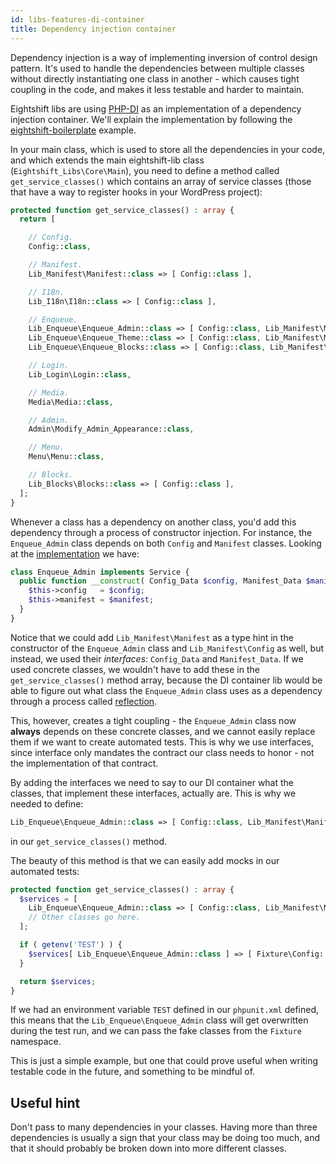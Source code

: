```yaml
---
id: libs-features-di-container
title: Dependency injection container
---
```


Dependency injection is a way of implementing inversion of control design pattern. It's used to handle the dependencies between multiple classes without directly instantiating one class in another - which causes tight coupling in the code, and makes it less testable and harder to maintain.

Eightshift libs are using [PHP-DI](http://php-di.org/) as an implementation of a dependency injection container. We'll explain the implementation by following the [eightshift-boilerplate](https://github.com/infinum/eightshift-boilerplate/blob/develop/src/class-main.php) example.

In your main class, which is used to store all the dependencies in your code, and which extends the main eightshift-lib class (`Eightshift_Libs\Core\Main`), you need to define a method called `get_service_classes()` which contains an array of service classes (those that have a way to register hooks in your WordPress project):

```php
protected function get_service_classes() : array {
  return [

    // Config.
    Config::class,

    // Manifest.
    Lib_Manifest\Manifest::class => [ Config::class ],

    // I18n.
    Lib_I18n\I18n::class => [ Config::class ],

    // Enqueue.
    Lib_Enqueue\Enqueue_Admin::class => [ Config::class, Lib_Manifest\Manifest::class ],
    Lib_Enqueue\Enqueue_Theme::class => [ Config::class, Lib_Manifest\Manifest::class ],
    Lib_Enqueue\Enqueue_Blocks::class => [ Config::class, Lib_Manifest\Manifest::class ],

    // Login.
    Lib_Login\Login::class,

    // Media.
    Media\Media::class,

    // Admin.
    Admin\Modify_Admin_Appearance::class,

    // Menu.
    Menu\Menu::class,

    // Blocks.
    Lib_Blocks\Blocks::class => [ Config::class ],
  ];
}
```

Whenever a class has a dependency on another class, you'd add this dependency through a process of constructor injection. For instance, the `Enqueue_Admin` class depends on both `Config` and `Manifest` classes. Looking at the [implementation](https://github.com/infinum/eightshift-libs/blob/develop/src/enqueue/class-enqueue-admin.php) we have:

```php
class Enqueue_Admin implements Service {
  public function __construct( Config_Data $config, Manifest_Data $manifest ) {
    $this->config   = $config;
    $this->manifest = $manifest;
  }
}
```

Notice that we could add `Lib_Manifest\Manifest` as a type hint in the constructor of the `Enqueue_Admin` class and `Lib_Manifest\Config` as well, but instead, we used their _interfaces_: `Config_Data` and `Manifest_Data`. If we used concrete classes, we wouldn't have to add these in the `get_service_classes()` method array, because the DI container lib would be able to figure out what class the `Enqueue_Admin` class uses as a dependency through a process called [reflection](https://www.php.net/manual/en/intro.reflection.php).

This, however, creates a tight coupling - the `Enqueue_Admin` class now **always** depends on these concrete classes, and we cannot easily replace them if we want to create automated tests.
This is why we use interfaces, since interface only mandates the contract our class needs to honor - not the implementation of that contract.

By adding the interfaces we need to say to our DI container what the classes, that implement these interfaces, actually are. This is why we needed to define:

```php
Lib_Enqueue\Enqueue_Admin::class => [ Config::class, Lib_Manifest\Manifest::class ]
```

in our `get_service_classes()` method.

The beauty of this method is that we can easily add mocks in our automated tests:

```php
protected function get_service_classes() : array {
  $services = [
    Lib_Enqueue\Enqueue_Admin::class => [ Config::class, Lib_Manifest\Manifest::class ],
    // Other classes go here.
  ];

  if ( getenv('TEST') ) {
    $services[ Lib_Enqueue\Enqueue_Admin::class ] => [ Fixture\Config::class, Fixture\Manifest::class ];
  }

  return $services;
}
```

If we had an environment variable `TEST` defined in our `phpunit.xml` defined, this means that the `Lib_Enqueue\Enqueue_Admin` class will get overwritten during the test run, and we can pass the fake classes from the `Fixture` namespace.

This is just a simple example, but one that could prove useful when writing testable code in the future, and something to be mindful of.

## Useful hint

Don't pass to many dependencies in your classes. Having more than three dependencies is usually a sign that your class may be doing too much, and that it should probably be broken down into more different classes.





